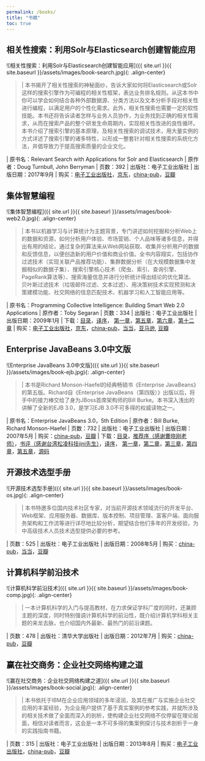```yaml
---
permalink: /books/
title: "书籍"
toc: true
---
```


## 相关性搜索：利用Solr与Elasticsearch创建智能应用

![相关性搜索：利用Solr与Elasticsearch创建智能应用]({{ site.url }}{{ site.baseurl }}/assets/images/book-search.jpg){: .align-center}

>| 本书揭开了相关性搜索的神秘面纱，告诉大家如何将Elasticsearch或Solr这样的搜索引擎作为可编程的相关性框架，表达业务排名规则。从这本书中你可以学会如何结合各种外部数据源、分类方法以及文本分析手段对相关性进行编程，以满足用户的个性化需求。此外，相关性搜索也需要一定的软性技能。本书还将告诉读者怎样与业务人员协作，为业务找到正确的相关性需求，从而在搜索产品的整个研发生命周期内，实现相关性改进的良性循环。本书介绍了搜索引擎的基本原理，及相关性搜索的调试技术，用大量实例的方式详述了搜索引擎的诸多特性，以形成一整套针对相关性搜索的系统化方法，并倡导致力于提高搜索质量的企业文化。

| 原书名：Relevant Search with Applications for Solr and Elasticsearch
| 原作者：Doug Turnbull, John Berryman
| 页数：392
| 出版社：电子工业出版社
| 出版日期：2017年9月
| 购买：[电子工业出版社](https://www.phei.com.cn/module/goods/wssd_content.jsp?bookid=50764)，[京东](https://item.jd.com/12245496.html)，[china-pub](http://product.china-pub.com/6689442)，[豆瓣](https://book.douban.com/subject/27157298/)

## 集体智慧编程

![集体智慧编程]({{ site.url }}{{ site.baseurl }}/assets/images/book-web2.0.jpg){: .align-center}

>| 本书以机器学习与计算统计为主题背景，专门讲述如何挖掘和分析Web上的数据和资源，如何分析用户体验、市场营销、个人品味等诸多信息，并得出有用的结论，通过复杂的算法来从Web网站获取、收集并分析用户的数据和反馈信息，以便创造新的用户价值和商业价值。全书内容翔实，包括协作过滤技术（实现关联产品推荐功能）、集群数据分析（在大规模数据集中发掘相似的数据子集）、搜索引擎核心技术（爬虫、索引、查询引擎、PageRank算法等）、搜索海量信息并进行分析统计得出结论的优化算法、贝叶斯过滤技术（垃圾邮件过滤、文本过滤）、用决策树技术实现预测和决策建模功能、社交网络的信息匹配技术、机器学习和人工智能应用等。

| 原书名：Programming Collective Intelligence: Building Smart Web 2.0 Applications
| 原作者：Toby Segaran
| 页数：334
| 出版社：电子工业出版社
| 出版日期：2009年1月
| 下载：[目录](http://www.china-pub.com/computers/common/Catalog.asp?type=1&IDD=129896&shuming=%u96C6%u4F53%u667A%u6167%u7F16%u7A0B)，[译序](http://www.china-pub.com/computers/common/Catalog.asp?type=4&IDD=129896&shuming=%u96C6%u4F53%u667A%u6167%u7F16%u7A0B)， [第一章](http://images.china-pub.com/ebook125001-130000/129896/ch01.pdf)，[第五章](http://images.china-pub.com/ebook125001-130000/129896/ch05.pdf)，[第六章](http://images.china-pub.com/ebook125001-130000/129896/ch06.pdf)，[第十二章](http://images.china-pub.com/ebook125001-130000/129896/ch12.pdf)
| 购买：[电子工业出版社](https://www.phei.com.cn/module/goods/wssd_content.jsp?bookid=42271)，[京东](https://item.jd.com/11667512.html)，[china-pub](http://product.china-pub.com/129896)，[当当](http://product.dangdang.com/20429765.html)，[亚马逊](https://www.amazon.cn/mn/detailApp/ref=sr_1_1?_encoding=UTF8&s=books&qid=1259582568&asin=B001NPDVP2&sr=1-1), [豆瓣](https://book.douban.com/subject/3288908/)

## Enterprise JavaBeans 3.0中文版

![Enterprise JavaBeans 3.0中文版]({{ site.url }}{{ site.baseurl }}/assets/images/book-ejb.jpg){: .align-center}

>| 本书是Richard Monson-Haefel的经典畅销书《Enterprise JavaBeans》的第五版。Richard自《Enterprise JavaBeans（第四版）》出版以后，将手中的接力棒交给了身为JBoss首席架构师的Bill Burke。本书深入浅出的讲解了全新的EJB 3.0，是学习EJB 3.0不可多得的权威读物之一。

| 原书名：Enterprise JavaBeans 3.0，5th Edition
| 原作者：Bill Burke, Richard Monson-Haefel
| 页数：732
| 出版社：电子工业出版社
| 出版日期：2007年5月
| 购买：[china-pub](http://www.china-pub.com/computers/common/info.asp?id=34701)，[豆瓣](https://book.douban.com/subject/2161099/)
| 下载：[目录](http://www.china-pub.com/computers/common/Catalog.asp?type=1&IDD=34701&shuming=Enterprise%20JavaBeans%203.0%u4E2D%u6587%u7248%28%u7B2C5%u7248%29)，[推荐序（感谢曹晓刚老师）](http://www.china-pub.com/computers/common/Catalog.asp?type=4&IDD=34701&shuming=Enterprise%20JavaBeans%203.0%u4E2D%u6587%u7248%28%u7B2C5%u7248%29)，[书评（感谢台湾松凌科技jini先生）](/assets/docs/EJB3ReviewByJini.pdf)，[译序](http://www.china-pub.com/computers/common/Catalog.asp?type=7&IDD=34701&shuming=Enterprise%20JavaBeans%203.0%u4E2D%u6587%u7248%28%u7B2C5%u7248%29)， [第一章](http://images.china-pub.com/ebook30001-35000/34701/ch01.rar)，[第二章](http://images.china-pub.com/ebook30001-35000/34701/ch02.rar)，[第三章](http://images.china-pub.com/ebook30001-35000/34701/ch03.rar)，[第四章](http://images.china-pub.com/ebook30001-35000/34701/ch04.rar)，[第五章](http://images.china-pub.com/ebook30001-35000/34701/ch05.rar)，[源码](http://www.oreilly.com.cn/codeexample/ejb5/)

## 开源技术选型手册

![开源技术选型手册]({{ site.url }}{{ site.baseurl }}/assets/images/book-os.jpg){: .align-center}

>| 本书特邀多位国内技术社区专家，对当前开源技术领域流行的开发平台、Web框架、应用服务器、数据库、版本控制、项目管理、富客户端、面向服务架构和工作流等进行详尽地比较分析，期望结合他们多年的开发经验，为中高级技术人员技术选型提供必要的参考。

| 页数：525
| 出版社：电子工业出版社
| 出版日期：2008年5月
| 购买：[china-pub](http://product.china-pub.com/39918)，[当当](http://product.dangdang.com/20274784.html)，[豆瓣](https://book.douban.com/subject/3098708/)

## 计算机科学前沿技术

![计算机科学前沿技术]({{ site.url }}{{ site.baseurl }}/assets/images/book-comp.jpg){: .align-center}

>| 一本计算机科学的入门与提高教材，在力求保证学科广度的同时，还兼顾主题的深度，同时特别强调计算机科学的前沿性，既介绍计算机学科相关主题的来龙去脉，也介绍国内外最新、最热门的前沿课题。

| 页数：478
| 出版社：清华大学出版社
| 出版日期：2012年7月
| 购买：[china-pub](http://product.china-pub.com/60344)，[豆瓣](https://book.douban.com/subject/10851006/)

## 赢在社交商务：企业社交网络构建之道

![赢在社交商务：企业社交网络构建之道]({{ site.url }}{{ site.baseurl }}/assets/images/book-social.jpg){: .align-center}

>| 本书依托于IBM在企业应用领域的多年浸润，及其在推广与实施企业社交应用的丰富经验，为企业用户提供了基于真实案例的参考实践，并就所涉及的相关技术做了全面而深入的剖析，使构建企业社交网络不仅停留在理论层面，相信对读者而言，这会是一本不可多得的集案例探讨与技术剖析于一身的实践指南书籍。

| 页数：315
| 出版社：电子工业出版社
| 出版日期：2013年8月
| 购买：[电子工业出版社](https://www.phei.com.cn/module/goods/wssd_content.jsp?bookid=37175)，[china-pub](http://product.china-pub.com/3801895)，[豆瓣](https://book.douban.com/subject/24890155/)
